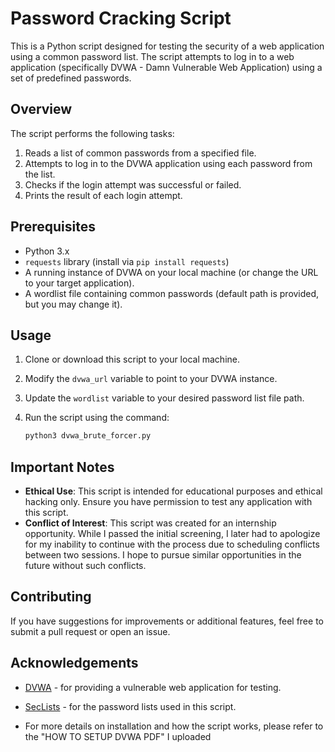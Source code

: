 
# Password Cracking Script

This is a Python script designed for testing the security of a web application using a common password list. The script attempts to log in to a web application (specifically DVWA - Damn Vulnerable Web Application) using a set of predefined passwords. 

## Overview

The script performs the following tasks:

1. Reads a list of common passwords from a specified file.
2. Attempts to log in to the DVWA application using each password from the list.
3. Checks if the login attempt was successful or failed.
4. Prints the result of each login attempt.

## Prerequisites

- Python 3.x
- `requests` library (install via `pip install requests`)
- A running instance of DVWA on your local machine (or change the URL to your target application).
- A wordlist file containing common passwords (default path is provided, but you may change it).

## Usage

1. Clone or download this script to your local machine.
2. Modify the `dvwa_url` variable to point to your DVWA instance.
3. Update the `wordlist` variable to your desired password list file path.
4. Run the script using the command:

   ```bash
   python3 dvwa_brute_forcer.py
   ```

## Important Notes

- **Ethical Use**: This script is intended for educational purposes and ethical hacking only. Ensure you have permission to test any application with this script.
- **Conflict of Interest**: This script was created for an internship opportunity. While I passed the initial screening, I later had to apologize for my inability to continue with the process due to scheduling conflicts between two sessions. I hope to pursue similar opportunities in the future without such conflicts.

## 
## Contributing

If you have suggestions for improvements or additional features, feel free to submit a pull request or open an issue.

## Acknowledgements

- [DVWA](https://github.com/digininja/DVWA) - for providing a vulnerable web application for testing.
- [SecLists](https://github.com/danielmiessler/SecLists) - for the password lists used in this script.
  
- For more details on installation and how the script works, please refer to the "HOW TO SETUP DVWA PDF" I uploaded


